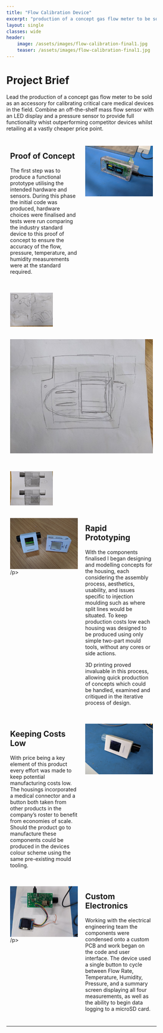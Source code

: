 ```yaml
---
title: "Flow Calibration Device"
excerpt: "production of a concept gas flow meter to be sold as an accessory for calibrating critical care medical devices in the field."
layout: single
classes: wide
header:
    image: /assets/images/flow-calibration-final1.jpg
    teaser: /assets/images/flow-calibration-final1.jpg
---
```


<html>
<head>
    <meta name="viewport" content="width=device-width, initial-scale=1">
    <style>
        * {
        box-sizing: border-box;
        }
        /* Create your layouts. Here, I start by defining an uneven 2column style (-intro)
        /* followed by defining an even 2column style (-dual-even) which is used across multiple secions*/
        /* ....*/
        /* Create two unequal columns that floats next to each other */
    .column-intro {
        float: left;
        padding: 10px;
        height: max-content; /* Should be removed. Only for demonstration */
    }
    .left-intro {
        width: 50%;
    }
    .right-intro {
        width: 50%;
    }
    /* Clear floats after the columns */
    .row:after {
        content: "";
        display: table;
        clear: both;
    }
    .column-triple {
        float: left;
        padding: 10px;
        height: max-content; /* Should be removed. Only for demonstration */
    }
    .left-triple, .right-triple {
        width: 33.3%;
    }
    /* Clear floats after the columns */
    .row:after {
        content: "";
        display: table;
        clear: both;
    }
    /* Responsive layout - makes the three columns stack on top of each other instead of next to each other */
    @media screen and (max-width: 600px) {
        .column-intro, .column-triple {
        width: 100%;
        height: max-content;
        }
    }
        @media screen and (max-width: 800px) {
        .column-triple {
        width: 100%;
        height: max-content;
        }
    }
    </style>
</head>
<body>
<h1>Project Brief</h1>
<p>Lead the production of a concept gas flow meter to be sold as an accessory for calibrating critical care medical devices in the field. Combine an off-the-shelf mass flow sensor with an LED display and a pressure sensor to provide full functionality whist outperforming competitor devices whilst retailing at a vastly cheaper price point. </p>
    <div class="row">
        <div class="column-intro left-intro">
            <h2>Proof of Concept</h2>
            <p>The first step was to produce a functional prototype utilising the intended hardware and sensors. During this phase the initial code was produced, hardware choices were finalised and tests were run comparing the industry standard device to this proof of concept to ensure the accuracy of the flow, pressure, temperature, and humidity measurements were at the standard required.</p>              
        </div>
        <div class="column-intro right-intro">
            <p><img src="/assets/images/flow-calibration-initial-prototype.jpg" align="right"></p>
        </div>
    </div>
<body>
    <div class="row" style="background-color:$primary-color">
        <div class="column-triple left-triple">
            <p><img src="/assets/images/flow-calibration-concept-sketch1.jpg" align="left"></p>            
        </div>
        <div class="column-triple middle-triple">
            <p><img src="/assets/images/flow-calibration-concept-sketch2.jpg" align="center"></p>
        </div>
        <div class="column-triple right-triple">
            <p><img src="/assets/images/flow-calibration-concept-sketch3.jpg" align="right"></p>
        </div>
    </div>
    <div class="row">
        <div class="column-intro left-intro">
            <p><img src="/assets/images/flow-calibration-early-3dprints.jpg" align="left">/p>              
        </div>
        <div class="column-intro right-intro">
            <h2>Rapid Prototyping</h2>
            <p>With the components finalised I began designing and modelling concepts for the housing, each considering the assembly process, aesthetics, usability, and issues specific to injection moulding such as where split lines would be situated. To keep production costs low each housing was designed to be produced using only simple two-part mould tools, without any cores or side actions.</p>
            <p>3D printing proved invaluable in this process, allowing quick production of concepts which could be handled, examined and critiqued in the iterative process of design.</p>
        </div>
    </div>
    <div class="row">
        <div class="column-intro left-intro">
            <h2>Keeping Costs Low</h2>
            <p>With price being a key element of this product every effort was made to keep potential manufacturing costs low. The housings incorporated a medical connector and a button both taken from other products in the company’s roster to benefit from economies of scale. Should the product go to manufacture these components could be produced in the devices colour scheme using the same pre-existing mould tooling.</p>              
        </div>
        <div class="column-intro right-intro">
            <p><img src="/assets/images/flow-calibration-early-3dprints2.jpg" align="right"></p>
        </div>
    </div>
    <div class="row">
        <div class="column-intro left-intro">
            <p><img src="/assets/images/flow-calibration-custom-electronics.jpg" align="left">/p>              
        </div>
        <div class="column-intro right-intro">
            <h2>Custom Electronics</h2>
            <p>Working with the electrical engineering team the components were condensed onto a custom PCB and work began on the code and user interface. The device used a single button to cycle between Flow Rate, Temperature, Humidity, Pressure, and a summary screen displaying all four measurements, as well as the ability to begin data logging to a microSD card.</p>
        </div>
    </div>
    <hr style="width:100%">
</body>
</html>

